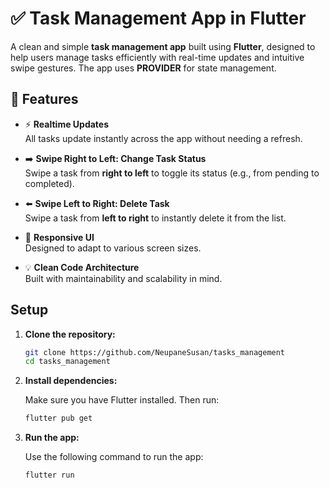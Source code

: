 # ✅ Task Management App in Flutter

A clean and simple **task management app** built using **Flutter**, designed to help users manage tasks efficiently with real-time updates and intuitive swipe gestures. The app uses **PROVIDER** for state management.

## 🧩 Features

- ⚡ **Realtime Updates**  
  All tasks update instantly across the app without needing a refresh.

- ➡️ **Swipe Right to Left: Change Task Status**  
  Swipe a task from **right to left** to toggle its status (e.g., from pending to completed).

- ⬅️ **Swipe Left to Right: Delete Task**  
  Swipe a task from **left to right** to instantly delete it from the list.

- 📱 **Responsive UI**  
  Designed to adapt to various screen sizes.

- 💡 **Clean Code Architecture**  
  Built with maintainability and scalability in mind.

 ## Setup

1. **Clone the repository:**

    ```bash
    git clone https://github.com/NeupaneSusan/tasks_management
    cd tasks_management
    ```

2. **Install dependencies:**

    Make sure you have Flutter installed. Then run:

    ```bash
    flutter pub get
    ```

3. **Run the app:**

    Use the following command to run the app:

    ```bash
    flutter run
    ```
